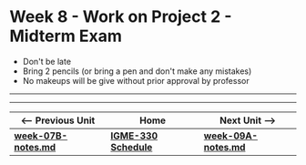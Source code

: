 # Week 8 - Work on Project 2 - Midterm Exam

- Don't be late
- Bring 2 pencils (or bring a pen and don't make any mistakes)
- No makeups will be give without prior approval by professor

<hr><hr>

| <-- Previous Unit | Home | Next Unit -->
| --- | --- | --- 
| [**week-07B-notes.md**](week-07B-notes.md)     |  [**IGME-330 Schedule**](../schedule.md) | [**week-09A-notes.md**](week-09A-notes.md)
